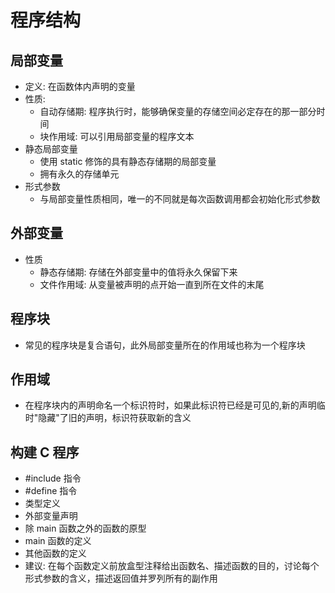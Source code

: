 # 程序结构

## 局部变量

- 定义: 在函数体内声明的变量
- 性质:
  - 自动存储期: 程序执行时，能够确保变量的存储空间必定存在的那一部分时间
  - 块作用域: 可以引用局部变量的程序文本
- 静态局部变量
  - 使用 static 修饰的具有静态存储期的局部变量
  - 拥有永久的存储单元
- 形式参数
  - 与局部变量性质相同，唯一的不同就是每次函数调用都会初始化形式参数

## 外部变量

- 性质
  - 静态存储期: 存储在外部变量中的值将永久保留下来
  - 文件作用域: 从变量被声明的点开始一直到所在文件的末尾

## 程序块

- 常见的程序块是复合语句，此外局部变量所在的作用域也称为一个程序块

## 作用域

- 在程序块内的声明命名一个标识符时，如果此标识符已经是可见的,新的声明临时"隐藏"了旧的声明，标识符获取新的含义

## 构建 C 程序

- #include 指令
- #define 指令
- 类型定义
- 外部变量声明
- 除 main 函数之外的函数的原型
- main 函数的定义
- 其他函数的定义
- 建议: 在每个函数定义前放盒型注释给出函数名、描述函数的目的，讨论每个形式参数的含义，描述返回值并罗列所有的副作用
